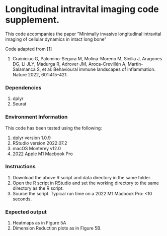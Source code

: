 # Longitudinal intravital imaging code supplement.

This code accompanies the paper "Minimally invasive longitudinal intravital imaging of cellular dynamics in intact long bone"

Code adapted from [1]

1. Crainiciuc G, Palomino-Segura M, Molina-Moreno M, Sicilia J, Aragones DG, Li JLY, Madurga R, Adrover JM, Aroca-Crevillén A, Martin-Salamanca S, et al: Behavioural immune landscapes of inflammation. Nature 2022, 601:415-421.

### Dependencies
1. dplyr
2. Seurat

### Environment Information
This code has been tested using the following:
1. dplyr version 1.0.9
2. RStudio version 2022.07.2 
3. macOS Monterey v12.0
4. 2022 Apple M1 Macbook Pro


### Instructions
1. Download the above R script and data directory in the same folder. 
2. Open the R script in RStudio and set the working directory to the same directory as the R script. 
3. Source the script.
Typical run time on a 2022 M1 Macbook Pro: <10 seconds.

### Expected output
1. Heatmaps as in Figure 5A 
2. Dimension Reduction plots as in Figure 5B.
